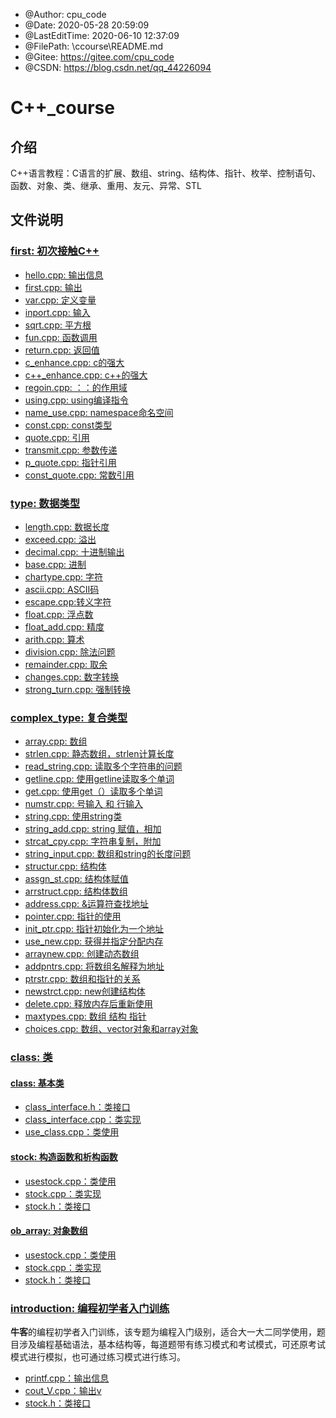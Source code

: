 
 * @Author: cpu_code
 * @Date: 2020-05-28 20:59:09
 * @LastEditTime: 2020-06-10 12:37:09
 * @FilePath: \ccourse\README.md
 * @Gitee: https://gitee.com/cpu_code
 * @CSDN: https://blog.csdn.net/qq_44226094

# C++_course

## 介绍
C++语言教程：C语言的扩展、数组、string、结构体、指针、枚举、控制语句、函数、对象、类、继承、重用、友元、异常、STL

## 文件说明

### [first: 初次接触C++](first)

* [hello.cpp: 输出信息](first/hello.cpp)
* [first.cpp: 输出](first/first.cpp)
* [var.cpp: 定义变量](first/var.cpp)
* [inport.cpp: 输入](first/inport.cpp)
* [sqrt.cpp: 平方根](first/sqrt.cpp)
* [fun.cpp: 函数调用](first/fun.cpp)
* [return.cpp: 返回值](first/return.cpp)
* [c_enhance.cpp: c的强大](first/c_enhance.cpp)
* [c++_enhance.cpp: c++的强大](first/c++_enhance.cpp)
* [regoin.cpp: ：：的作用域](first/regoin.cpp)
* [using.cpp: using编译指令](first/using.cpp)
* [name_use.cpp: namespace命名空间](first/name_use.cpp)
* [const.cpp: const类型](first/const.cpp)
* [quote.cpp: 引用](first/quote.cpp)
* [transmit.cpp: 参数传递](first/transmit.cpp)
* [p_quote.cpp: 指针引用](first/p_quote.cpp)
* [const_quote.cpp: 常数引用](first/const_quote.cpp)


### [type: 数据类型](type)

* [length.cpp: 数据长度](type/length.cpp)
* [exceed.cpp: 溢出](type/exceed.cpp)
* [decimal.cpp: 十进制输出](type/decimal.cpp)
* [base.cpp: 进制](type/base.cpp)
* [chartype.cpp: 字符](type/chartype.cpp)
* [ascii.cpp: ASCII码](type/ascii.cpp)
* [escape.cpp:转义字符](type/escape.cpp)
* [float.cpp: 浮点数](type/float.cpp)
* [float_add.cpp: 精度](type/float_add.cpp)
* [arith.cpp: 算术](type/arith.cpp)
* [division.cpp: 除法问题](type/division.cpp)
* [remainder.cpp: 取余](type/remainder.cpp)
* [changes.cpp: 数字转换](type/changes.cpp)
* [strong_turn.cpp: 强制转换](type/strong_turn.cpp)


### [complex_type: 复合类型](complex_type)

* [array.cpp: 数组](complex_type/array.cpp)
* [strlen.cpp: 静态数组，strlen计算长度](complex_type/strlen.cpp)
* [read_string.cpp: 读取多个字符串的问题](complex_type/read_string.cpp)
* [getline.cpp: 使用getline读取多个单词](complex_type/getline.cpp)
* [get.cpp:  使用get（）读取多个单词](complex_type/get.cpp)
* [numstr.cpp: 号输入 和 行输入](complex_type/numstr.cpp)
* [string.cpp: 使用string类](complex_type/string.cpp)
* [string_add.cpp: string 赋值，相加](complex_type/string_add.cpp)
* [strcat_cpy.cpp: 字符串复制，附加](complex_type/strcat_cpy.cpp)
* [string_input.cpp: 数组和string的长度问题](complex_type/string_input.cpp)
* [structur.cpp: 结构体](complex_type/structur.cpp)
* [assgn_st.cpp: 结构体赋值](complex_type/assgn_st.cpp)
* [arrstruct.cpp: 结构体数组](complex_type/arrstruct.cpp)
* [address.cpp: &运算符查找地址](complex_type/address.cpp)
* [pointer.cpp: 指针的使用](complex_type/pointer.cpp)
* [init_ptr.cpp: 指针初始化为一个地址](complex_type/init_ptr.cpp)
* [use_new.cpp: 获得并指定分配内存](complex_type/use_new.cpp)
* [arraynew.cpp: 创建动态数组](complex_type/arraynew.cpp)
* [addpntrs.cpp: 将数组名解释为地址](complex_type/addpntrs.cpp)
* [ptrstr.cpp: 数组和指针的关系](complex_type/ptrstr.cpp)
* [newstrct.cpp: new创建结构体](complex_type/newstrct.cpp)
* [delete.cpp: 释放内存后重新使用](complex_type/delete.cpp)
* [maxtypes.cpp: 数组 结构 指针](complex_type/maxtypes.cpp)
* [choices.cpp: 数组、vector对象和array对象](complex_type/choices.cpp)


### [class: 类](class)

#### [class: 基本类](class/class)

* [class_interface.h：类接口](class/class/class_interface.h)
* [class_interface.cpp：类实现](class/class/class_interface.cpp)
* [use_class.cpp：类使用](class/class/use_class.cpp)

#### [stock: 构造函数和析构函数](class/stock)

* [usestock.cpp：类使用](class/stock/usestock.cpp)
* [stock.cpp：类实现](class/stock/stock.cpp)
* [stock.h：类接口](class/stock/stock.h)

#### [ob_array: 对象数组](class/ob_array)

* [usestock.cpp：类使用](class/ob_array/usestock.cpp)
* [stock.cpp：类实现](class/ob_array/stock.cpp)
* [stock.h：类接口](class/ob_array/stock.h)


### [introduction: 编程初学者入门训练](introduction)

**牛客**的编程初学者入门训练，该专题为编程入门级别，适合大一大二同学使用，题目涉及编程基础语法，基本结构等，每道题带有练习模式和考试模式，可还原考试模式进行模拟，也可通过练习模式进行练习。


* [printf.cpp：输出信息](introduction/printf.cpp)
* [cout_V.cpp：输出v](introduction/cout_V.cpp)
* [stock.h：类接口](introduction/.cpp)